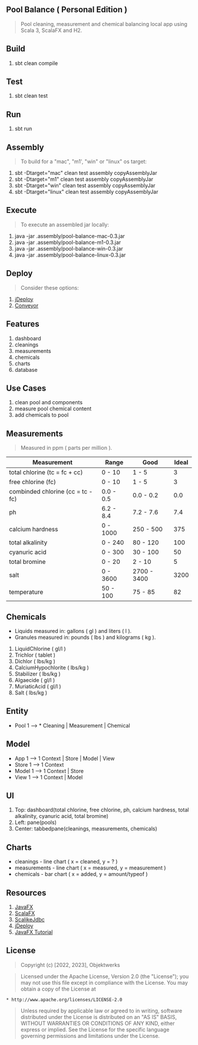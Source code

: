 Pool Balance ( Personal Edition )
---------------------------------
>Pool cleaning, measurement and chemical balancing local app using Scala 3, ScalaFX and H2.

Build
-----
1. sbt clean compile

Test
----
1. sbt clean test

Run
---
1. sbt run

Assembly
--------
>To build for a "mac", "m1', "win" or "linux" os target:
1. sbt -Dtarget="mac" clean test assembly copyAssemblyJar
2. sbt -Dtarget="m1" clean test assembly copyAssemblyJar
3. sbt -Dtarget="win" clean test assembly copyAssemblyJar
4. sbt -Dtarget="linux" clean test assembly copyAssemblyJar

Execute
-------
>To execute an assembled jar locally:
1. java -jar .assembly/pool-balance-mac-0.3.jar
2. java -jar .assembly/pool-balance-m1-0.3.jar
3. java -jar .assembly/pool-balance-win-0.3.jar
4. java -jar .assembly/pool-balance-linux-0.3.jar

Deploy
------
>Consider these options:
1. [jDeploy](https://www.npmjs.com/package/jdeploy)
2. [Conveyor](https://hydraulic.software/index.html)

Features
--------
1. dashboard
2. cleanings
3. measurements
4. chemicals
5. charts
6. database

Use Cases
---------
1. clean pool and components
2. measure pool chemical content
3. add chemicals to pool

Measurements
------------
>Measured in ppm ( parts per million ).

| Measurement                       | Range     | Good        | Ideal |
|-----------------------------------|-----------|-------------|-------|
| total chlorine (tc = fc + cc)     | 0 - 10    | 1 - 5       | 3     |
| free chlorine (fc)                | 0 - 10    | 1 - 5       | 3     |
| combinded chlorine (cc = tc - fc) | 0.0 - 0.5 | 0.0 - 0.2   | 0.0   |
| ph                                | 6.2 - 8.4 | 7.2 - 7.6   | 7.4   |
| calcium hardness                  | 0 - 1000  | 250 - 500   | 375   |
| total alkalinity                  | 0 - 240   | 80 - 120    | 100   |
| cyanuric acid                     | 0 - 300   | 30 - 100    | 50    |
| total bromine                     | 0 - 20    | 2 - 10      | 5     |
| salt                              | 0 - 3600  | 2700 - 3400 | 3200  |
| temperature                       | 50 - 100  | 75 - 85     | 82    |

Chemicals
---------
* Liquids measured in: gallons ( gl ) and liters ( l ).
* Granules measured in: pounds ( lbs ) and kilograms ( kg ).
1. LiquidChlorine ( gl/l )
2. Trichlor ( tablet )
3. Dichlor ( lbs/kg )
4. CalciumHypochlorite ( lbs/kg )
5. Stabilizer ( lbs/kg )
6. Algaecide ( gl/l )
7. MuriaticAcid ( gl/l )
8. Salt ( lbs/kg )

Entity
------
* Pool 1 --> * Cleaning | Measurement | Chemical

Model
-----
* App 1 --> 1 Context | Store | Model | View
* Store 1 --> 1 Context
* Model 1 --> 1 Context | Store
* View 1 --> 1 Context | Model

UI
--
1. Top: dashboard(total chlorine, free chlorine, ph, calcium hardness, total alkalinity, cyanuric acid, total bromine)
2. Left: pane(pools)
3. Center: tabbedpane(cleanings, measurements, chemicals)

Charts
------
* cleanings - line chart ( x = cleaned, y = ? )
* measurements - line chart ( x = measured, y = measurement )
* chemicals - bar chart ( x = added, y = amount/typeof )

Resources
---------
1. [JavaFX](https://openjfx.io/index.html)
2. [ScalaFX](http://www.scalafx.org/)
3. [ScalikeJdbc](http://scalikejdbc.org/)
4. [jDeploy](https://www.jdeploy.com/)
5. [JavaFX Tutorial](https://jenkov.com/tutorials/javafx/index.html)

License
-------
>Copyright (c) [2022, 2023], Objektwerks

>Licensed under the Apache License, Version 2.0 (the "License");
you may not use this file except in compliance with the License.
You may obtain a copy of the License at

    * http://www.apache.org/licenses/LICENSE-2.0

>Unless required by applicable law or agreed to in writing, software
distributed under the License is distributed on an "AS IS" BASIS,
WITHOUT WARRANTIES OR CONDITIONS OF ANY KIND, either express or implied.
See the License for the specific language governing permissions and
limitations under the License.
